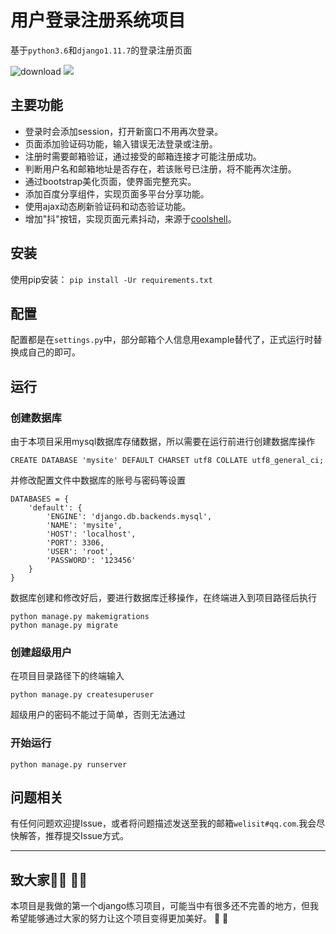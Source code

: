 # 用户登录注册系统项目

基于`python3.6`和`django1.11.7`的登录注册页面

![download](https://img.shields.io/badge/download-2M-green.svg)  ![](https://img.shields.io/badge/bulid-passing-brightgreen.svg)

## 主要功能

- 登录时会添加session，打开新窗口不用再次登录。
- 页面添加验证码功能，输入错误无法登录或注册。
- 注册时需要邮箱验证，通过接受的邮箱连接才可能注册成功。
- 判断用户名和邮箱地址是否存在，若该账号已注册，将不能再次注册。
- 通过bootstrap美化页面，使界面完整充实。
- 添加百度分享组件，实现页面多平台分享功能。
- 使用ajax动态刷新验证码和动态验证功能。
- 增加"抖"按钮，实现页面元素抖动，来源于[coolshell](https://coolshell.cn)。

## 安装

使用pip安装：
`pip install -Ur requirements.txt`

## 配置
配置都是在`settings.py`中，部分邮箱个人信息用example替代了，正式运行时替换成自己的即可。

## 运行
### 创建数据库
由于本项目采用mysql数据库存储数据，所以需要在运行前进行创建数据库操作
```
CREATE DATABASE 'mysite' DEFAULT CHARSET utf8 COLLATE utf8_general_ci;
```
并修改配置文件中数据库的账号与密码等设置
```
DATABASES = {
    'default': {
        'ENGINE': 'django.db.backends.mysql',
        'NAME': 'mysite',
        'HOST': 'localhost',
        'PORT': 3306,
        'USER': 'root',
        'PASSWORD': '123456'
    }
}
```
数据库创建和修改好后，要进行数据库迁移操作，在终端进入到项目路径后执行
```
python manage.py makemigrations
python manage.py migrate
```
### 创建超级用户
在项目目录路径下的终端输入
```
python manage.py createsuperuser
```
超级用户的密码不能过于简单，否则无法通过

### 开始运行
```
python manage.py runserver 
```
## 问题相关
有任何问题欢迎提Issue，或者将问题描述发送至我的邮箱`welisit#qq.com`.我会尽快解答，推荐提交Issue方式。
***
## 致大家:raising_hand_man: :raising_hand_woman:
本项目是我做的第一个django练习项目，可能当中有很多还不完善的地方，但我希望能够通过大家的努力让这个项目变得更加美好。
:bow: :bow: 
